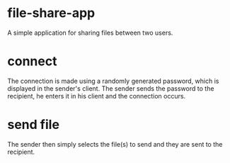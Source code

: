 # file-share-app

A simple application for sharing files between two users.
# connect
The connection is made using a randomly generated password, which is displayed in the sender's client. The sender sends the password to the recipient, he enters it in his client and the connection occurs. 
# send file
The sender then simply selects the file(s) to send and they are sent to the recipient.
